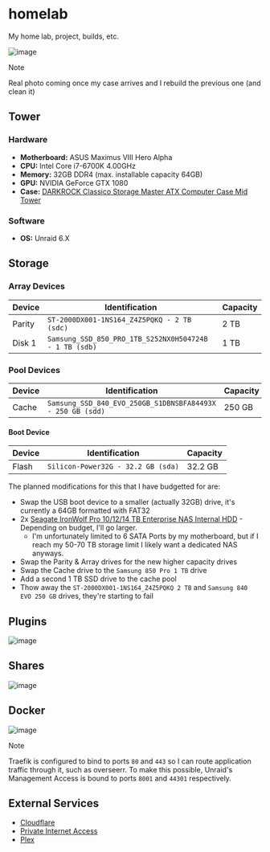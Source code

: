 # homelab

My home lab, project, builds, etc.

![image](https://github.com/syntaqx/homelab/assets/6037730/ceeb7686-1565-4e00-b213-617165db3bec)

> [!NOTE]
> Real photo coming once my case arrives and I rebuild the previous one (and clean it)

## Tower

### Hardware

- __Motherboard:__ ASUS Maximus VIII Hero Alpha
- __CPU:__ Intel Core i7-6700K 4.00GHz
- __Memory:__ 32GB DDR4 (max. installable capacity 64GB)
- __GPU:__ NVIDIA GeForce GTX 1080
- __Case:__ [DARKROCK Classico Storage Master ATX Computer Case Mid Tower](https://amzn.to/4cQ9HdP)

### Software

- __OS:__ Unraid 6.X

## Storage

### Array Devices

| Device | Identification                                         | Capacity |
|--------|--------------------------------------------------------|----------|
| Parity | `ST-2000DX001-1NS164_Z4Z5PQKQ - 2 TB (sdc)`            | 2 TB     |
| Disk 1 | `Samsung_SSD_850_PRO_1TB_S252NX0H504724B - 1 TB (sdb)` | 1 TB     |

### Pool Devices

| Device | Identification                                             | Capacity |
|--------|------------------------------------------------------------|----------|
| Cache  | `Samsung_SSD_840_EVO_250GB_S1DBNSBFA84493X - 250 GB (sdd)`	| 250 GB  |

#### Boot Device

| Device | Identification                                             | Capacity |
|--------|------------------------------------------------------------|----------|
| Flash  | `Silicon-Power32G - 32.2 GB (sda)`                         | 32.2 GB  |

The planned modifications for this that I have budgetted for are:

- Swap the USB boot device to a smaller (actually 32GB) drive, it's currently a 64GB formatted with FAT32
- 2x [Seagate IronWolf Pro 10/12/14 TB Enterprise NAS Internal HDD](https://amzn.to/4crl0J3) - Depending on budget, I'll go larger.
  - I'm unfortunately limited to 6 SATA Ports by my motherboard, but if I reach my 50-70 TB storage limit I likely want a dedicated NAS anyways.
- Swap the Parity & Array drives for the new higher capacity drives
- Swap the Cache drive to the `Samsung 850 Pro 1 TB` drive
- Add a second 1 TB SSD drive to the cache pool
- Thow away the `ST-2000DX001-1NS164_Z4Z5PQKQ 2 TB` and `Samsung 840 EVO 250 GB` drives, they're starting to fail

## Plugins

![image](https://github.com/syntaqx/homelab/assets/6037730/1bc6e777-70d7-49ee-bc75-6faa81f9799d)

## Shares

![image](https://github.com/syntaqx/homelab/assets/6037730/c62053b1-52f6-4a73-b8e6-d75317b4a86e)

## Docker

![image](https://github.com/syntaqx/homelab/assets/6037730/b596cd9c-0292-41d1-9bfc-1609a4d06741)

> [!NOTE]
> Traefik is configured to bind to ports `80` and `443` so I can route application traffic through
> it, such as overseerr. To make this possible, Unraid's Management Access is bound to ports
> `8001` and `44301` respectively.

## External Services

- [Cloudflare](https://www.cloudflare.com/)
- [Private Internet Access](https://www.privateinternetaccess.com/)
- [Plex](https://www.plex.tv/)

